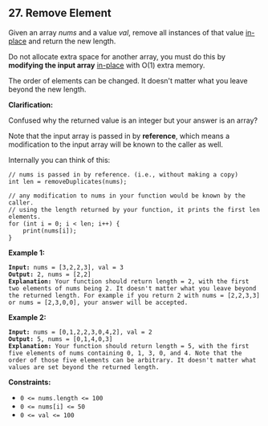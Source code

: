 ## 27. Remove Element
Given an array *nums* and a value *val*, remove all instances of that value [in-place](https://en.wikipedia.org/wiki/In-place_algorithm) and return the new length.

Do not allocate extra space for another array, you must do this by **modifying the input array** [in-place](https://en.wikipedia.org/wiki/In-place_algorithm) with O(1) extra memory.

The order of elements can be changed. It doesn't matter what you leave beyond the new length.

**Clarification:**

Confused why the returned value is an integer but your answer is an array?

Note that the input array is passed in by **reference**, which means a modification to the input array will be known to the caller as well.

Internally you can think of this:

```
// nums is passed in by reference. (i.e., without making a copy)
int len = removeDuplicates(nums);

// any modification to nums in your function would be known by the caller.
// using the length returned by your function, it prints the first len elements.
for (int i = 0; i < len; i++) {
    print(nums[i]);
}
```
 
**Example 1:**
<pre><code><b>Input:</b> nums = [3,2,2,3], val = 3
<b>Output:</b> 2, nums = [2,2]
<b>Explanation:</b> Your function should return length = 2, with the first two elements of nums being 2. It doesn't matter what you leave beyond the returned length. For example if you return 2 with nums = [2,2,3,3] or nums = [2,3,0,0], your answer will be accepted.
</code></pre>

**Example 2:**
<pre><code><b>Input:</b> nums = [0,1,2,2,3,0,4,2], val = 2
<b>Output:</b> 5, nums = [0,1,4,0,3]
<b>Explanation:</b> Your function should return length = 5, with the first five elements of nums containing 0, 1, 3, 0, and 4. Note that the order of those five elements can be arbitrary. It doesn't matter what values are set beyond the returned length.
</code></pre>

**Constraints:**
* `0 <= nums.length <= 100`
* `0 <= nums[i] <= 50`
* `0 <= val <= 100`
